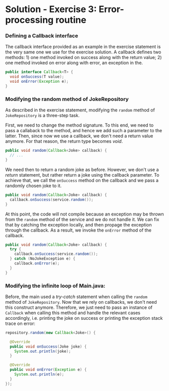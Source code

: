# Solution - Exercise 3: Error-processing routine

### Defining a Callback interface

The callback interface provided as an example in the exercise statement is the very same one we use for the exercise solution. A callback defines two methods: 1) one method invoked on success along with the return value; 2) one method invoked on error along with error, an exception in the.

```java
public interface Callback<T> {
  void onSuccess(T value);
  void onError(Exception e);
}
```

### Modifying the random method of JokeRepository

As described in the exercise statement, modifying the `random` method of `JokeRepository` is a three-step task.

First, we need to change the method signature. To this end, we need to pass a callaback to the method, and hence we add such a parameter to the latter. Then, since now we use a callback, we don't need a return value anymore. For that reason, the return type becomes _void_.

```java
public void random(Callback<Joke> callback) {
  // ...
}
```
We need then to return a random joke as before. However, we don't use a _return_ statement, but rather return a joke using the callback parameter. To achieve that, we call the `onSuccess` method on the callback and we pass a randomly chosen joke to it. 

```java
public void random(Callback<Joke> callback) {
  callback.onSuccess(service.random());
}
```

At this point, the code will not compile because an exception may be thrown from the `random` method of the service and we do not handle it. We can fix that by catching the exception locally, and then propage the exception through the callback. As a result, we invoke the `onError` method of the callback.

```java
public void random(Callback<Joke> callback) {
  try {
    callback.onSuccess(service.random());
  } catch (NoJokeException e) {
    callback.onError(e);
  }
}
```

### Modifying the infinite loop of Main.java:

Before, the main used a _try-catch_ statement when calling the `random` method of `JokeRepository`. Now that we rely on callbacks, we don't need this construct anymore. Therefore, we just need to pass an instance of `Callback` when calling this method and handle the relevant cases accordingly, i.e. printing the joke on success or printing the exception stack trace on error:

```java
repository.random(new Callback<Joke>() {

  @Override
  public void onSuccess(Joke joke) {
    System.out.println(joke);
  }

  @Override
  public void onError(Exception e) {
    System.out.println(e);
  }
});
```
